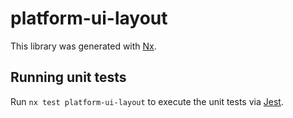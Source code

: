 # platform-ui-layout

This library was generated with [Nx](https://nx.dev).

## Running unit tests

Run `nx test platform-ui-layout` to execute the unit tests via [Jest](https://jestjs.io).
